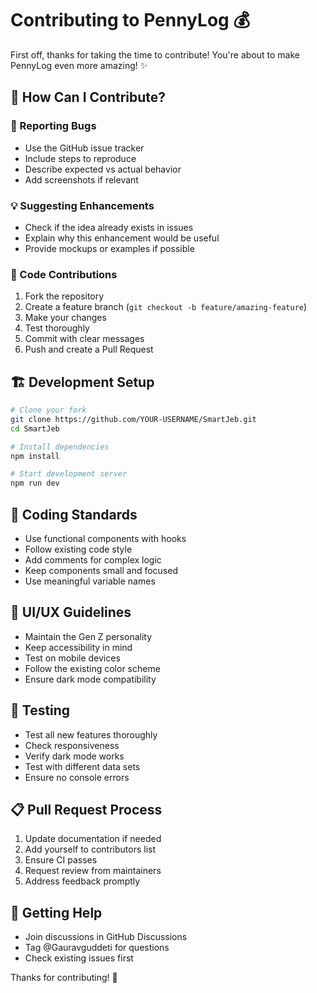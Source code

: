 # Contributing to PennyLog 💰

First off, thanks for taking the time to contribute! You're about to make PennyLog even more amazing! ✨

## 🤝 How Can I Contribute?

### 🐛 Reporting Bugs
- Use the GitHub issue tracker
- Include steps to reproduce
- Describe expected vs actual behavior
- Add screenshots if relevant

### 💡 Suggesting Enhancements
- Check if the idea already exists in issues
- Explain why this enhancement would be useful
- Provide mockups or examples if possible

### 🔧 Code Contributions
1. Fork the repository
2. Create a feature branch (`git checkout -b feature/amazing-feature`)
3. Make your changes
4. Test thoroughly
5. Commit with clear messages
6. Push and create a Pull Request

## 🏗️ Development Setup

```bash
# Clone your fork
git clone https://github.com/YOUR-USERNAME/SmartJeb.git
cd SmartJeb

# Install dependencies
npm install

# Start development server
npm run dev
```

## 📝 Coding Standards

- Use functional components with hooks
- Follow existing code style
- Add comments for complex logic
- Keep components small and focused
- Use meaningful variable names

## 🎨 UI/UX Guidelines

- Maintain the Gen Z personality
- Keep accessibility in mind
- Test on mobile devices
- Follow the existing color scheme
- Ensure dark mode compatibility

## 🧪 Testing

- Test all new features thoroughly
- Check responsiveness
- Verify dark mode works
- Test with different data sets
- Ensure no console errors

## 📋 Pull Request Process

1. Update documentation if needed
2. Add yourself to contributors list
3. Ensure CI passes
4. Request review from maintainers
5. Address feedback promptly

## 💬 Getting Help

- Join discussions in GitHub Discussions
- Tag @Gauravguddeti for questions
- Check existing issues first

Thanks for contributing! 🙏

